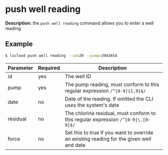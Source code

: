 # push well reading

**Description:** the `push well reading` command allows you to enter a well reading

## Example
```bash
$ lscloud push well reading --id=20 --pump=3943854
```

|Parameter|Required|Description|
|---------|--------|-----------|
|id|yes|The well ID|
|pump|yes|The pump reading, must conform to this regular expression `/^[0-9]{1,9}$/`|
|date|no|Date of the reading. If omitted the CLI uses the system's date|
|residual|no|The chlorine residual, must conform to this regular expression `/^[0-9]\.[0-9]$/`|
|force|no|Set this to true if you want to override an existing reading for the given well and date|